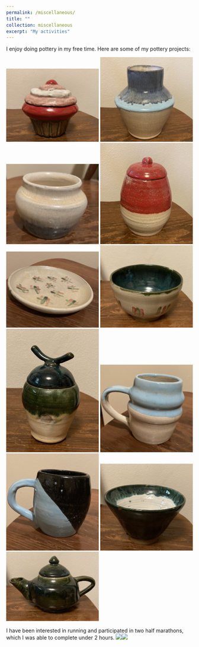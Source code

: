 ```yaml
---
permalink: /miscellaneous/
title: ""
collection: miscellaneous
excerpt: "My activities"
---
```

I enjoy doing pottery in my free time. Here are some of my pottery projects:
<p float="left">  
  <img src="/images/pottery1.jpg" width="250" />
  <img src="/images/pottery2.jpg" width="250" />
  <img src="/images/pottery3.jpg" width="250" />
  <img src="/images/pottery4.jpg" width="250" />
  <img src="/images/pottery5.jpg" width="250" />
  <img src="/images/pottery6.jpg" width="250" />
  <img src="/images/pottery7.jpg" width="250" />
  <img src="/images/pottery8.jpg" width="250" />
  <img src="/images/pottery9.jpg" width="250" />
  <img src="/images/pottery10.jpg" width="250" />
  <img src="/images/pottery11.jpg" width="250" />
</p>

I have been interested in running and participated in two half marathons, which I was able to complete under 2 hours.
[![](/images/Madison_Marathon_2021.png=350x)](/images/Madison_Marathon_2021.png)[![](/images/Haunted_Hustle_2021.png=350x)](/images/Haunted_Hustle_2021.png)
